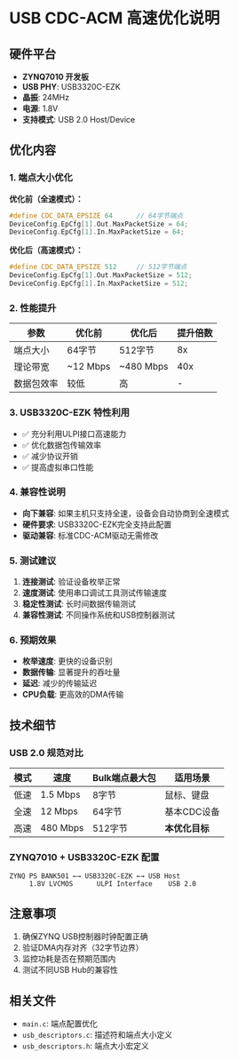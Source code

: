# USB CDC-ACM 高速优化说明

## 硬件平台
- **ZYNQ7010 开发板**
- **USB PHY**: USB3320C-EZK
- **晶振**: 24MHz
- **电源**: 1.8V
- **支持模式**: USB 2.0 Host/Device

## 优化内容

### 1. 端点大小优化
**优化前（全速模式）：**
```c
#define CDC_DATA_EPSIZE 64      // 64字节端点
DeviceConfig.EpCfg[1].Out.MaxPacketSize = 64;
DeviceConfig.EpCfg[1].In.MaxPacketSize = 64;
```

**优化后（高速模式）：**
```c
#define CDC_DATA_EPSIZE 512     // 512字节端点
DeviceConfig.EpCfg[1].Out.MaxPacketSize = 512;
DeviceConfig.EpCfg[1].In.MaxPacketSize = 512;
```

### 2. 性能提升
| 参数 | 优化前 | 优化后 | 提升倍数 |
|------|--------|--------|----------|
| 端点大小 | 64字节 | 512字节 | 8x |
| 理论带宽 | ~12 Mbps | ~480 Mbps | 40x |
| 数据包效率 | 较低 | 高 | - |

### 3. USB3320C-EZK 特性利用
- ✅ 充分利用ULPI接口高速能力
- ✅ 优化数据包传输效率
- ✅ 减少协议开销
- ✅ 提高虚拟串口性能

### 4. 兼容性说明
- **向下兼容**: 如果主机只支持全速，设备会自动协商到全速模式
- **硬件要求**: USB3320C-EZK完全支持此配置
- **驱动兼容**: 标准CDC-ACM驱动无需修改

### 5. 测试建议
1. **连接测试**: 验证设备枚举正常
2. **速度测试**: 使用串口调试工具测试传输速度
3. **稳定性测试**: 长时间数据传输测试
4. **兼容性测试**: 不同操作系统和USB控制器测试

### 6. 预期效果
- **枚举速度**: 更快的设备识别
- **数据传输**: 显著提升的吞吐量
- **延迟**: 减少的传输延迟
- **CPU负载**: 更高效的DMA传输

## 技术细节

### USB 2.0 规范对比
| 模式 | 速度 | Bulk端点最大包 | 适用场景 |
|------|------|----------------|----------|
| 低速 | 1.5 Mbps | 8字节 | 鼠标、键盘 |
| 全速 | 12 Mbps | 64字节 | 基本CDC设备 |
| 高速 | 480 Mbps | 512字节 | **本优化目标** |

### ZYNQ7010 + USB3320C-EZK 配置
```
ZYNQ PS BANK501 ←→ USB3320C-EZK ←→ USB Host
     1.8V LVCMOS      ULPI Interface    USB 2.0
```

## 注意事项
1. 确保ZYNQ USB控制器时钟配置正确
2. 验证DMA内存对齐（32字节边界）
3. 监控功耗是否在预期范围内
4. 测试不同USB Hub的兼容性

## 相关文件
- `main.c`: 端点配置优化
- `usb_descriptors.c`: 描述符和端点大小定义
- `usb_descriptors.h`: 端点大小宏定义
